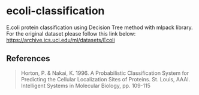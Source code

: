 # ecoli-classification
E.coli protein classification using Decision Tree method with mlpack library. For the original dataset please follow this link below:
https://archive.ics.uci.edu/ml/datasets/Ecoli<br>

## References
>Horton, P. & Nakai, K. 1996. A Probabilistic Classification System for Predicting the Cellular Localization Sites of Proteins. St. Louis, AAAI. Intelligent Systems in Molecular Biology, pp. 109-115
